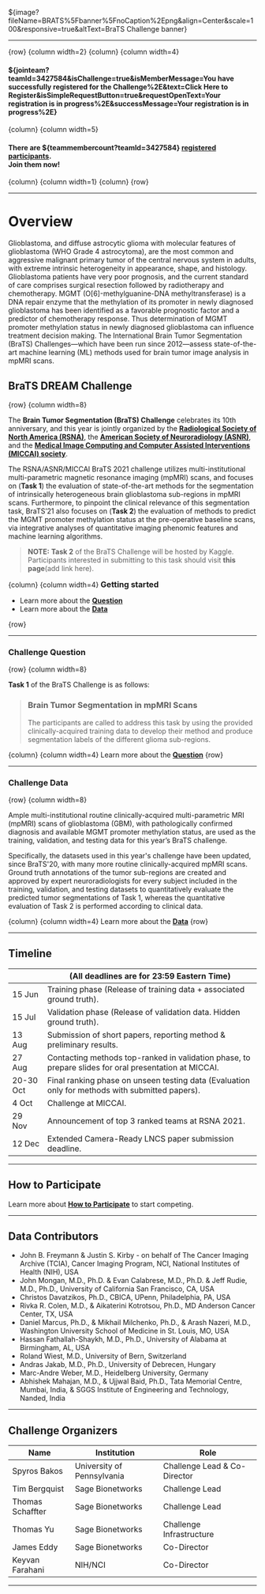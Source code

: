 <!-- markdownlint-disable no-inline-html -->
<!-- markdownlint-disable header-start-left -->

<!-- markdownlint-disable-next-line first-line-h1 -->
${image?fileName=BRATS%5Fbanner%5FnoCaption%2Epng&align=Center&scale=100&responsive=true&altText=BraTS Challenge banner}

---

{row}
 {column width=2}
 {column}
 {column width=4}

#### ${jointeam?teamId=3427584&isChallenge=true&isMemberMessage=You have successfully registered for the Challenge%2E&text=Click Here to Register&isSimpleRequestButton=true&requestOpenText=Your registration is in progress%2E&successMessage=Your registration is in progress%2E}

{column}
 {column width=5}

#### There are ${teammembercount?teamId=3427584} [registered participants](https://www.synapse.org/#!Team:3427584). <br>**Join them now!**

 {column}
 {column width=1}
 {column}
{row}

---

# Overview

Glioblastoma, and diffuse astrocytic glioma with molecular features of glioblastoma (WHO Grade 4 astrocytoma), are the most common and aggressive malignant primary tumor of the central nervous system in adults, with extreme intrinsic heterogeneity in appearance, shape, and histology. Glioblastoma patients have very poor prognosis, and the current standard of care comprises surgical resection followed by radiotherapy and chemotherapy. MGMT (O[6]-methylguanine-DNA methyltransferase) is a DNA repair enzyme that the methylation of its promoter in newly diagnosed glioblastoma has been identified as a favorable prognostic factor and a predictor of chemotherapy response. Thus determination of MGMT promoter methylation status in newly diagnosed glioblastoma can influence treatment decision making. The International Brain Tumor Segmentation (BraTS) Challenges—which have been run since 2012—assess state-of-the-art machine learning (ML) methods used for brain tumor image analysis in mpMRI scans. 

## BraTS DREAM Challenge

{row}
 {column width=8}

The **Brain Tumor Segmentation (BraTS) Challenge** celebrates its 10th anniversary, and this year is jointly organized by the [**Radiological Society of North America (RSNA)**](https://www.rsna.org/), the [**American Society of Neuroradiology (ASNR)**](https://www.asnr.org/), and the [**Medical Image Computing and Computer Assisted Interventions (MICCAI) society**](http://www.miccai.org/).

The RSNA/ASNR/MICCAI BraTS 2021 challenge utilizes multi-institutional multi-parametric magnetic resonance imaging (mpMRI) scans, and focuses on (**Task 1**) the evaluation of state-of-the-art methods for the segmentation of intrinsically heterogeneous brain glioblastoma sub-regions in mpMRI scans. Furthermore, to pinpoint the clinical relevance of this segmentation task, BraTS’21 also focuses on (**Task 2**) the evaluation of methods to predict the MGMT promoter methylation status at the pre-operative baseline scans, via integrative analyses of quantitative imaging phenomic features and machine learning algorithms.

> **NOTE:** **Task 2** of the BraTS Challenge will be hosted by Kaggle. Participants interested in submitting to this task should visit **this page**(add link here).

{column}
 {column width=4} 
<font size = 3> **Getting started** </font>

- Learn more about the [**Question**](#!Synapse:syn25829070/wiki/610872)
- Learn more about the [**Data**](#!Synapse:syn25829070/wiki/610873)

{row}

---

### Challenge Question

{row}
 {column width=8}

**Task 1** of the BraTS Challenge is as follows:

>  ### Brain Tumor Segmentation in mpMRI Scans
> 
> The participants are called to address this task by using the provided clinically-acquired training data to develop their method and produce segmentation labels of the different glioma sub-regions.

{column}
 {column width=4}
Learn more about the [**Question**](#!Synapse:syn25829070/wiki/610872)
{row}

---

### Challenge Data

{row}
 {column width=8}

Ample multi-institutional routine clinically-acquired multi-parametric MRI (mpMRI) scans of glioblastoma (GBM), with pathologically confirmed diagnosis and available MGMT promoter methylation status, are used as the training, validation, and testing data for this year’s BraTS challenge.

Specifically, the datasets used in this year's challenge have been updated, since BraTS'20, with many more routine clinically-acquired mpMRI scans. Ground truth annotations of the tumor sub-regions are created and approved by expert neuroradiologists for every subject included in the training, validation, and testing datasets to quantitatively evaluate the predicted tumor segmentations of Task 1, whereas the quantitative evaluation of Task 2 is performed according to clinical data.

{column}
 {column width=4} 
Learn more about the [**Data**](#!Synapse:syn25829070/wiki/610873)
{row}

---

## Timeline

| | **(All deadlines are for 23:59 Eastern Time)** |
| --- | --- |
| 15 Jun | Training phase (Release of training data + associated ground truth). |
| 15 Jul | Validation phase (Release of validation data. Hidden ground truth). |
| 13 Aug | Submission of short papers, reporting method & preliminary results. |
| 27 Aug | Contacting methods top-ranked in validation phase, to prepare slides for oral presentation at MICCAI. |
| 20-30 Oct | Final ranking phase on unseen testing data (Evaluation only for methods with submitted papers). |
| 4 Oct | Challenge at MICCAI. |
| 29 Nov | Announcement of top 3 ranked teams at RSNA 2021. |
| 12 Dec | Extended Camera-Ready LNCS paper submission deadline. |

---

## How to Participate

Learn more about [**How to Participate**](#!Synapse:syn25829070/wiki/610874) to start competing.

---

## Data Contributors

- John B. Freymann & Justin S. Kirby - on behalf of The Cancer Imaging Archive (TCIA),    Cancer Imaging Program, NCI, National Institutes of Health (NIH), USA
- John Mongan, M.D., Ph.D. & Evan Calabrese, M.D., Ph.D. & Jeff Rudie, M.D., Ph.D.,    University of California San Francisco, CA, USA
- Christos Davatzikos, Ph.D.,    CBICA, UPenn, Philadelphia, PA, USA
- Rivka R. Colen, M.D., & Aikaterini Kotrotsou, Ph.D.,    MD Anderson Cancer Center, TX, USA
- Daniel Marcus, Ph.D., & Mikhail Milchenko, Ph.D., & Arash Nazeri, M.D.,    Washington University School of Medicine in St. Louis, MO, USA
- Hassan Fathallah-Shaykh, M.D., Ph.D.,    University of Alabama at Birmingham, AL, USA
- Roland Wiest, M.D.,    University of Bern, Switzerland
- Andras Jakab, M.D., Ph.D.,    University of Debrecen, Hungary
- Marc-Andre Weber, M.D.,    Heidelberg University, Germany
- Abhishek Mahajan, M.D., & Ujjwal Baid, Ph.D.,    Tata Memorial Centre, Mumbai, India, & SGGS Institute of Engineering and Technology, Nanded, India

---

## Challenge Organizers

| Name |  Institution | Role |
| --- | --- |--- |
| Spyros Bakos | University of Pennsylvania | Challenge Lead & Co-Director |
| Tim Bergquist | Sage Bionetworks | Challenge Lead |
| Thomas Schaffter | Sage Bionetworks | Challenge Lead |
| Thomas Yu | Sage Bionetworks | Challenge Infrastructure |
| James Eddy | Sage Bionetworks | Co-Director |
| Keyvan Farahani | NIH/NCI | Co-Director |
---
